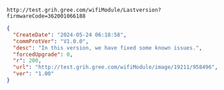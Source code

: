 `http://test.grih.gree.com/wifiModule/Lastversion?firmwareCode=362001066188`

```json
{
  "CreateDate": "2024-05-24 06:18:58",
  "commProtVer": "V1.0.0",
  "desc": "In this version, we have fixed some known issues.",
  "forcedUpgrade": 0,
  "r": 200,
  "url": "http://test.grih.gree.com/wifiModule/image/19211/958496",
  "ver": "1.00"
}
```